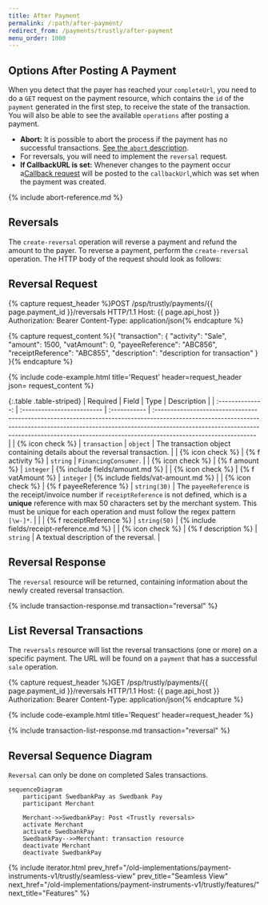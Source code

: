 ```yaml
---
title: After Payment
permalink: /:path/after-payment/
redirect_from: /payments/trustly/after-payment
menu_order: 1000
---
```


## Options After Posting A Payment

When you detect that the payer has reached your `completeUrl`, you need to do a
`GET` request on the payment resource, which contains the `id` of the `payment`
generated in the first step, to receive the state of the transaction. You will
also be able to see the available `operations` after posting a payment.

*   **Abort:** It is possible to abort the process if the payment has no
  successful transactions. [See the `abort` description](#abort).
*   For reversals, you will need to implement the `reversal` request.
*   **If CallbackURL is set:** Whenever changes to the payment occur a[Callback
  request][callback-request] will be posted to the `callbackUrl`,which was set
  when the payment was created.

{% include abort-reference.md %}

## Reversals

The `create-reversal` operation will reverse a payment and
refund the amount to the payer. To reverse a payment, perform the
`create-reversal` operation. The HTTP body of the request should look as
follows:

## Reversal Request

{% capture request_header %}POST /psp/trustly/payments/{{ page.payment_id }}/reversals HTTP/1.1
Host: {{ page.api_host }}
Authorization: Bearer <AccessToken>
Content-Type: application/json{% endcapture %}

{% capture request_content %}{
    "transaction": {
        "activity": "Sale",
        "amount": 1500,
        "vatAmount": 0,
        "payeeReference": "ABC856",
        "receiptReference": "ABC855",
        "description": "description for transaction"
    }
}{% endcapture %}

{% include code-example.html
    title='Request'
    header=request_header
    json= request_content
    %}

{:.table .table-striped}
|     Required     | Field                      | Type         | Description                                                                                                                                                                                                                                                                |
| :--------------: | :------------------------- | :----------- | :------------------------------------------------------------------------------------------------------------------------------------------------------------------------------------------------------------------------------------------------------------------------- |
| {% icon check %}︎ | `transaction`              | `object`     | The transaction object containing details about the reversal transaction.                                                                                                                                                                                                  |
| {% icon check %}︎ | {% f activity %}         | `string`     | `FinancingConsumer`.                                                                                                                                                                                                                                                       |
| {% icon check %}︎ | {% f amount %}           | `integer`    | {% include fields/amount.md %}                                                                                                                                                                                                                                  |
| {% icon check %}︎ | {% f vatAmount %}        | `integer`    | {% include fields/vat-amount.md %}                                                                                                                                                                                                                               |
| {% icon check %}︎ | {% f payeeReference %}   | `string(30)` | The `payeeReference` is the receipt/invoice number if `receiptReference` is not defined, which is a **unique** reference with max 50 characters set by the merchant system. This must be unique for each operation and must follow the regex pattern `[\w-]*`. |
|                  | {% f receiptReference %} | `string(50)` | {% include fields/receipt-reference.md %}                                                                                                                                                       |
| {% icon check %}︎ | {% f description %}      | `string`     | A textual description of the reversal.                                                                                                                                                                                                                                     |

## Reversal Response

The `reversal` resource will be returned, containing information about the newly created reversal transaction.

{% include transaction-response.md transaction="reversal" %}

## List Reversal Transactions

The `reversals` resource will list the reversal transactions
(one or more) on a specific payment. The URL will be found on a `payment` that has a
successful `sale` operation.

{% capture request_header %}GET /psp/trustly/payments/{{ page.payment_id }}/reversals HTTP/1.1
Host: {{ page.api_host }}
Authorization: Bearer <AccessToken>
Content-Type: application/json{% endcapture %}

{% include code-example.html
    title='Request'
    header=request_header
    %}

{% include transaction-list-response.md transaction="reversal" %}

## Reversal Sequence Diagram

`Reversal` can only be done on completed Sales transactions.

```mermaid
sequenceDiagram
    participant SwedbankPay as Swedbank Pay
    participant Merchant

    Merchant->>SwedbankPay: Post <Trustly reversals>
    activate Merchant
    activate SwedbankPay
    SwedbankPay-->>Merchant: transaction resource
    deactivate Merchant
    deactivate SwedbankPay
```

{% include iterator.html prev_href="/old-implementations/payment-instruments-v1/trustly/seamless-view" prev_title="Seamless View"
next_href="/old-implementations/payment-instruments-v1/trustly/features/" next_title="Features" %}

[callback-request]: /old-implementations/payment-instruments-v1/trustly/features/core/callback
